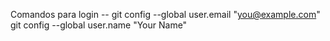 Comandos para login -- 
git config --global user.email "you@example.com"
git config --global user.name "Your Name"